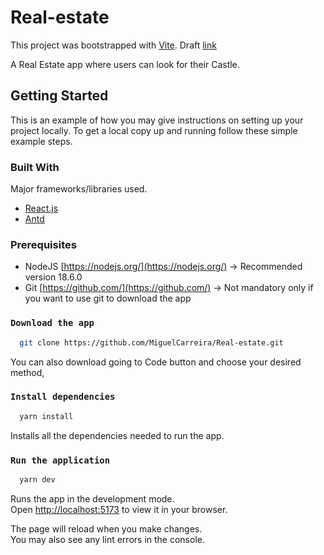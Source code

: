# Real-estate
This project was bootstrapped with [Vite](https://github.com/vitejs/vite).
Draft [link](https://blast-8cf42.web.app/)

A Real Estate app where users can look for their Castle.

<!-- GETTING STARTED -->
## Getting Started

This is an example of how you may give instructions on setting up your project locally.
To get a local copy up and running follow these simple example steps.

### Built With

Major frameworks/libraries used.

* [React.js](https://reactjs.org/)
* [Antd](https://ant.design/)

### Prerequisites

* NodeJS [https://nodejs.org/](https://nodejs.org/) -> Recommended version 18.6.0
* Git [https://github.com/](https://github.com/) -> Not mandatory only if you want to use git to download the app

### `Download the app`

```sh
  git clone https://github.com/MiguelCarreira/Real-estate.git
```
You can also download going to Code button and choose your desired method,

### `Install dependencies`

```sh
  yarn install
```
Installs all the dependencies needed to run the app.

### `Run the application`

```sh
  yarn dev
```
Runs the app in the development mode.\
Open [http://localhost:5173](http://localhost:5173) to view it in your browser.

The page will reload when you make changes.\
You may also see any lint errors in the console.
